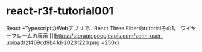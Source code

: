 # react-r3f-tutorial001
React +TypescriptのWebアプリで、React Three Fiberのtutorialその1。
ワイヤーフレームの表示
[](https://storage.googleapis.com/zenn-user-upload/2f469cd9b41d-20231220.png =250x)
